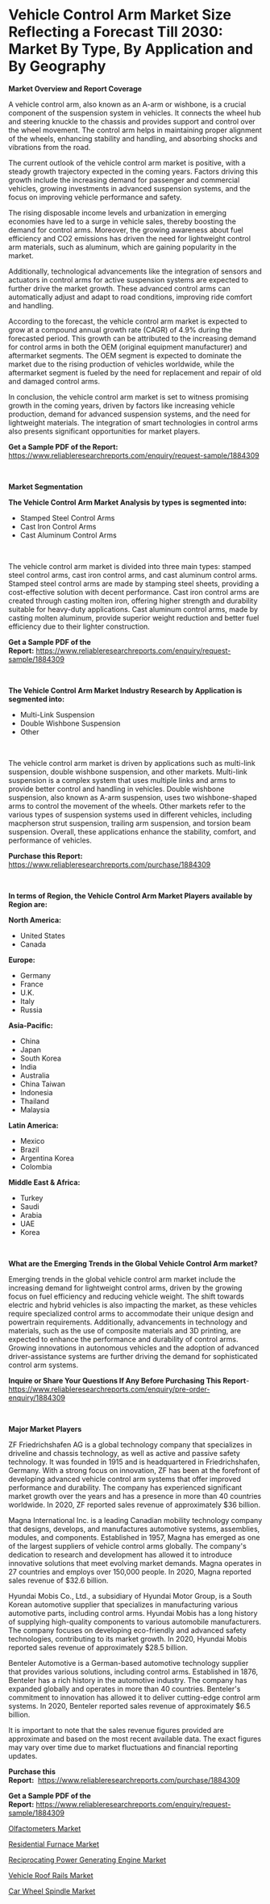 <p><h1>Vehicle Control Arm Market Size Reflecting a Forecast Till 2030: Market By Type, By Application and By Geography</h1></p><p><strong>Market Overview and Report Coverage</strong></p>
<p><p>A vehicle control arm, also known as an A-arm or wishbone, is a crucial component of the suspension system in vehicles. It connects the wheel hub and steering knuckle to the chassis and provides support and control over the wheel movement. The control arm helps in maintaining proper alignment of the wheels, enhancing stability and handling, and absorbing shocks and vibrations from the road.</p><p>The current outlook of the vehicle control arm market is positive, with a steady growth trajectory expected in the coming years. Factors driving this growth include the increasing demand for passenger and commercial vehicles, growing investments in advanced suspension systems, and the focus on improving vehicle performance and safety.</p><p>The rising disposable income levels and urbanization in emerging economies have led to a surge in vehicle sales, thereby boosting the demand for control arms. Moreover, the growing awareness about fuel efficiency and CO2 emissions has driven the need for lightweight control arm materials, such as aluminum, which are gaining popularity in the market.</p><p>Additionally, technological advancements like the integration of sensors and actuators in control arms for active suspension systems are expected to further drive the market growth. These advanced control arms can automatically adjust and adapt to road conditions, improving ride comfort and handling.</p><p>According to the forecast, the vehicle control arm market is expected to grow at a compound annual growth rate (CAGR) of 4.9% during the forecasted period. This growth can be attributed to the increasing demand for control arms in both the OEM (original equipment manufacturer) and aftermarket segments. The OEM segment is expected to dominate the market due to the rising production of vehicles worldwide, while the aftermarket segment is fueled by the need for replacement and repair of old and damaged control arms.</p><p>In conclusion, the vehicle control arm market is set to witness promising growth in the coming years, driven by factors like increasing vehicle production, demand for advanced suspension systems, and the need for lightweight materials. The integration of smart technologies in control arms also presents significant opportunities for market players.</p></p>
<p><strong>Get a Sample PDF of the Report:</strong> <a href="https://www.reliableresearchreports.com/enquiry/request-sample/1884309">https://www.reliableresearchreports.com/enquiry/request-sample/1884309</a></p>
<p>&nbsp;</p>
<p><strong>Market Segmentation</strong></p>
<p><strong>The Vehicle Control Arm Market Analysis by types is segmented into:</strong></p>
<p><ul><li>Stamped Steel Control Arms</li><li>Cast Iron Control Arms</li><li>Cast Aluminum Control Arms</li></ul></p>
<p>&nbsp;</p>
<p><p>The vehicle control arm market is divided into three main types: stamped steel control arms, cast iron control arms, and cast aluminum control arms. Stamped steel control arms are made by stamping steel sheets, providing a cost-effective solution with decent performance. Cast iron control arms are created through casting molten iron, offering higher strength and durability suitable for heavy-duty applications. Cast aluminum control arms, made by casting molten aluminum, provide superior weight reduction and better fuel efficiency due to their lighter construction.</p></p>
<p><strong>Get a Sample PDF of the Report:</strong>&nbsp;<a href="https://www.reliableresearchreports.com/enquiry/request-sample/1884309">https://www.reliableresearchreports.com/enquiry/request-sample/1884309</a></p>
<p>&nbsp;</p>
<p><strong>The Vehicle Control Arm Market Industry Research by Application is segmented into:</strong></p>
<p><ul><li>Multi-Link Suspension</li><li>Double Wishbone Suspension</li><li>Other</li></ul></p>
<p>&nbsp;</p>
<p><p>The vehicle control arm market is driven by applications such as multi-link suspension, double wishbone suspension, and other markets. Multi-link suspension is a complex system that uses multiple links and arms to provide better control and handling in vehicles. Double wishbone suspension, also known as A-arm suspension, uses two wishbone-shaped arms to control the movement of the wheels. Other markets refer to the various types of suspension systems used in different vehicles, including macpherson strut suspension, trailing arm suspension, and torsion beam suspension. Overall, these applications enhance the stability, comfort, and performance of vehicles.</p></p>
<p><strong>Purchase this Report:</strong>&nbsp; <a href="https://www.reliableresearchreports.com/purchase/1884309">https://www.reliableresearchreports.com/purchase/1884309</a></p>
<p>&nbsp;</p>
<p><strong>In terms of Region, the Vehicle Control Arm Market Players available by Region are:</strong></p>
<p>
    <p> <strong> North America: </strong>
        <ul>
            <li>United States</li>
            <li>Canada</li>
        </ul>
        </p> 
    <p> <strong> Europe: </strong>
        <ul>
            <li>Germany</li>
            <li>France</li>
            <li>U.K.</li>
            <li>Italy</li>
            <li>Russia</li>
        </ul>
        </p> 
    <p> <strong> Asia-Pacific: </strong>
        <ul>
            <li>China</li>
            <li>Japan</li>
            <li>South Korea</li>
            <li>India</li>
            <li>Australia</li>
            <li>China Taiwan</li>
            <li>Indonesia</li>
            <li>Thailand</li>
            <li>Malaysia</li>
        </ul>
        </p> 
    <p> <strong> Latin America: </strong>
        <ul>
            <li>Mexico</li>
            <li>Brazil</li>
            <li>Argentina Korea</li>
            <li>Colombia</li>
        </ul>
        </p> 
    <p> <strong> Middle East & Africa: </strong>
        <ul>
            <li>Turkey</li>
            <li>Saudi</li>
            <li>Arabia</li>
            <li>UAE</li>
            <li>Korea</li>
        </ul>
    </p>
    </p>
<p>&nbsp;</p>
<p><strong>What are the Emerging Trends in the Global Vehicle Control Arm market?</strong></p>
<p><p>Emerging trends in the global vehicle control arm market include the increasing demand for lightweight control arms, driven by the growing focus on fuel efficiency and reducing vehicle weight. The shift towards electric and hybrid vehicles is also impacting the market, as these vehicles require specialized control arms to accommodate their unique design and powertrain requirements. Additionally, advancements in technology and materials, such as the use of composite materials and 3D printing, are expected to enhance the performance and durability of control arms. Growing innovations in autonomous vehicles and the adoption of advanced driver-assistance systems are further driving the demand for sophisticated control arm systems.</p></p>
<p><strong>Inquire or Share Your Questions If Any Before Purchasing This Report</strong>- <a href="https://www.reliableresearchreports.com/enquiry/pre-order-enquiry/1884309">https://www.reliableresearchreports.com/enquiry/pre-order-enquiry/1884309</a></p>
<p>&nbsp;</p>
<p><strong>Major Market Players</strong></p>
<p><p>ZF Friedrichshafen AG is a global technology company that specializes in driveline and chassis technology, as well as active and passive safety technology. It was founded in 1915 and is headquartered in Friedrichshafen, Germany. With a strong focus on innovation, ZF has been at the forefront of developing advanced vehicle control arm systems that offer improved performance and durability. The company has experienced significant market growth over the years and has a presence in more than 40 countries worldwide. In 2020, ZF reported sales revenue of approximately $36 billion.</p><p>Magna International Inc. is a leading Canadian mobility technology company that designs, develops, and manufactures automotive systems, assemblies, modules, and components. Established in 1957, Magna has emerged as one of the largest suppliers of vehicle control arms globally. The company's dedication to research and development has allowed it to introduce innovative solutions that meet evolving market demands. Magna operates in 27 countries and employs over 150,000 people. In 2020, Magna reported sales revenue of $32.6 billion.</p><p>Hyundai Mobis Co., Ltd., a subsidiary of Hyundai Motor Group, is a South Korean automotive supplier that specializes in manufacturing various automotive parts, including control arms. Hyundai Mobis has a long history of supplying high-quality components to various automobile manufacturers. The company focuses on developing eco-friendly and advanced safety technologies, contributing to its market growth. In 2020, Hyundai Mobis reported sales revenue of approximately $28.5 billion.</p><p>Benteler Automotive is a German-based automotive technology supplier that provides various solutions, including control arms. Established in 1876, Benteler has a rich history in the automotive industry. The company has expanded globally and operates in more than 40 countries. Benteler's commitment to innovation has allowed it to deliver cutting-edge control arm systems. In 2020, Benteler reported sales revenue of approximately $6.5 billion.</p><p>It is important to note that the sales revenue figures provided are approximate and based on the most recent available data. The exact figures may vary over time due to market fluctuations and financial reporting updates.</p></p>
<p><strong>Purchase this Report:</strong>&nbsp;&nbsp;<a href="https://www.reliableresearchreports.com/purchase/1884309">https://www.reliableresearchreports.com/purchase/1884309</a></p>
<p></p>
<p><strong>Get a Sample PDF of the Report:</strong>&nbsp;<a href="https://www.reliableresearchreports.com/enquiry/request-sample/1884309">https://www.reliableresearchreports.com/enquiry/request-sample/1884309</a></p>
<p><p><a href="https://www.linkedin.com/pulse/olfactometers-market-research-report-unlocks-analysis-ofmhe/">Olfactometers Market</a></p><p><a href="https://www.linkedin.com/pulse/residential-furnace-market-research-report-provides-thorough-hjice/">Residential Furnace Market</a></p><p><a href="https://www.linkedin.com/pulse/reciprocating-power-generating-engine-market-insights-qfile/">Reciprocating Power Generating Engine Market</a></p><p><a href="https://github.com/melchekhinf/Market-Research-Report-List-1/blob/main/vehicle-roof-rails-market.md">Vehicle Roof Rails Market</a></p><p><a href="https://github.com/sndrkn/Market-Research-Report-List-1/blob/main/car-wheel-spindle-market.md">Car Wheel Spindle Market</a></p></p>